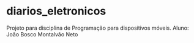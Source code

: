 # diarios_eletronicos

Projeto para disciplina de Programação para disposítivos móveis. 
Aluno: João Bosco Montalvão Neto

